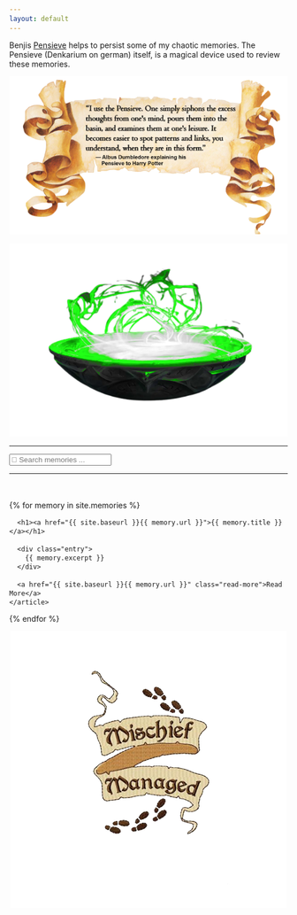 ```yaml
---
layout: default
---
```

Benjis [Pensieve](https://harrypotter.fandom.com/wiki/Pensieve) helps to persist some of my chaotic memories. The Pensieve (Denkarium on german) itself, is a magical device used to review these memories.

<p align="center">
<img width="600" src="/images/pensieve-cite.png">
</p>
  
<p align="center">
<img src="/images/pensieve.png">
</p>  

---
<!-- TODO: Styling https://www.mikedane.com/web-development/css/styling-search-bar/ -->
<!-- Html Elements for Search -->
<div id="search-container">
<input type="text" id="search-input" placeholder="🧙 Search memories ...">
<ul id="results-container"></ul>
</div>

<!-- Script pointing to search-script.js -->
<script src="/js/search-script.js" type="text/javascript"></script>

<!-- Configuration -->
<script>
SimpleJekyllSearch({
  searchInput: document.getElementById('search-input'),
  resultsContainer: document.getElementById('results-container'),
  json: '/search.json'
})
</script>

---

<br>
<br>

<div class="memories">
  {% for memory in site.memories %}
    <article class="memory">

      <h1><a href="{{ site.baseurl }}{{ memory.url }}">{{ memory.title }}</a></h1>

      <div class="entry">
        {{ memory.excerpt }}
      </div>

      <a href="{{ site.baseurl }}{{ memory.url }}" class="read-more">Read More</a>
    </article>
  {% endfor %}
</div>

<p align="center">
<img src="/images/mischief-managed.png">
</p>
